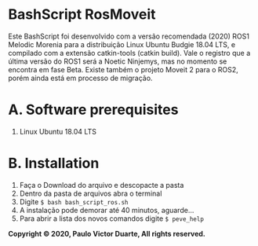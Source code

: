 # BashScript RosMoveit

Este BashScript  foi desenvolvido com a versão recomendada (2020) ROS1 Melodic Morenia para a distribuição Linux Ubuntu Budgie 18.04 LTS, e compilado com a extensão catkin-tools (catkin build). Vale o registro que a última versão do ROS1 será a Noetic Ninjemys, mas no momento se encontra em fase Beta. Existe também o projeto Moveit 2 para o ROS2, porém ainda está em processo de migração.

# A. Software prerequisites

1. Linux Ubuntu 18.04 LTS

# B. Installation

   1. Faça o Download do arquivo e descopacte a pasta
   2. Dentro da pasta de arquivos abra o terminal
   3. Digite  ```$ bash bash_script_ros.sh```
   4. A instalação pode demorar até 40 minutos, aguarde...
   5. Para abrir a lista dos novos comandos digite  ```$ peve_help```

**Copyright &copy; 2020, Paulo Victor Duarte, All rights reserved.**
